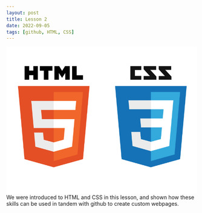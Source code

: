 ```yaml
---
layout: post
title: Lesson 2
date: 2022-09-05
tags: [github, HTML, CSS]
---
```


<img style="float: left" src="../assets/html-css.png">

We were introduced to HTML and CSS in this lesson, and shown how these skills can be used in tandem with github to create custom webpages.